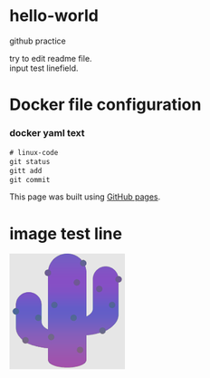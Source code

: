 # hello-world
github practice

try to edit readme file.  
input test linefield.

# Docker file configuration  
### docker yaml text  
```
# linux-code
git status
gitt add
git commit
```

This page was built using [GitHub pages](https://pages.github.com/).

# image test line
![saboten](/images/saboten.png)
